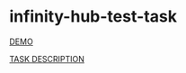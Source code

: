# infinity-hub-test-task

[DEMO](https://yuliiaant.github.io/infinity-hub-test-task/)

[TASK DESCRIPTION](https://www.figma.com/file/Qf1vfQSHFOXoAvHRQlypHT/Untitled-(Copy)?node-id=202%3A2&mode=dev)
